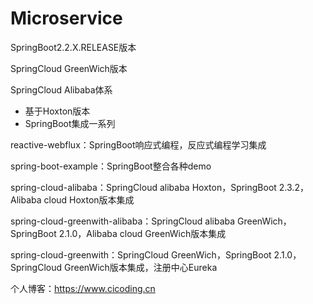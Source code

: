 # Microservice
SpringBoot2.2.X.RELEASE版本

SpringCloud GreenWich版本

SpringCloud Alibaba体系

  - 基于Hoxton版本
  - SpringBoot集成一系列
  
reactive-webflux：SpringBoot响应式编程，反应式编程学习集成

spring-boot-example：SpringBoot整合各种demo

spring-cloud-alibaba：SpringCloud  alibaba Hoxton，SpringBoot 2.3.2，Alibaba cloud Hoxton版本集成

spring-cloud-greenwith-alibaba：SpringCloud  alibaba GreenWich，SpringBoot 2.1.0，Alibaba cloud GreenWich版本集成

spring-cloud-greenwith：SpringCloud  GreenWich，SpringBoot 2.1.0，SpringCloud GreenWich版本集成，注册中心Eureka

个人博客：https://www.cicoding.cn
